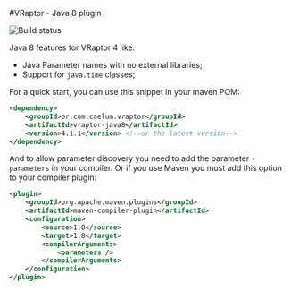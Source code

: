 #VRaptor - Java 8 plugin

![Build status](https://secure.travis-ci.org/caelum/vraptor-java8.png)

Java 8 features for VRaptor 4 like:

* Java Parameter names with no external libraries;
* Support for `java.time` classes;
 

For a quick start, you can use this snippet in your maven POM:

```xml
<dependency>
    <groupId>br.com.caelum.vraptor</groupId>
    <artifactId>vraptor-java8</artifactId>
    <version>4.1.1</version> <!--or the latest version-->
</dependency>
```

And to allow parameter discovery you need to add the parameter `-parameters` in your compiler. Or if you use Maven you must add this option to your compiler plugin:

```xml
<plugin>
	<groupId>org.apache.maven.plugins</groupId>
	<artifactId>maven-compiler-plugin</artifactId>
	<configuration>
		<source>1.8</source>
		<target>1.8</target>
		<compilerArguments>
			<parameters />
		</compilerArguments>
	</configuration>
</plugin>
```
